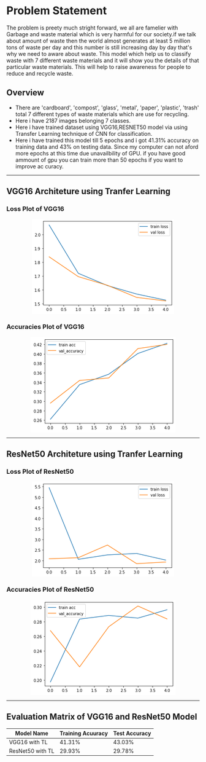 # Problem Statement
The problem is preety much stright forward, we all are famelier with Garbage and waste material which is very harmful for our society.if we talk about amount of waste then the world almost generates at least 5 million tons of waste per day and this number is still increasing day by day that's why we need to aware about waste. This model which help us to classify waste with 7 different waste materials and it will show you the details of that particular waste materials. This will help to raise awareness for people to reduce and recycle waste.

## Overview
- There are 'cardboard', 'compost', 'glass', 'metal', 'paper', 'plastic', 'trash' total 7 different types of waste materials which are use for recycling.
- Here i have 2187 images belonging 7 classes.
- Here i have trained dataset using VGG16,RESNET50 model via using Transfer Learning technique of CNN for classification.
- Here i have trained this model till 5 epochs and i got 41.31% accuracy on training data and 43% on testing data. Since my computer can not aford more epochs at this time due unavailbility of GPU. if you have good ammount of gpu you can train more than 50 epochs if you want to improve ac curacy.

---
## VGG16 Architeture using Tranfer Learning
### Loss Plot of VGG16
<p align = 'center'>
  <img src = './visualization_src/VGG16/LossVal_loss.png' align = 'center'>
</p>

### Accuracies Plot of VGG16
<p align = 'center'>
  <img src = './visualization_src/VGG16/AccVal_acc.png' align = 'center'>
</p>

---
## ResNet50 Architeture using Tranfer Learning
### Loss Plot of ResNet50
<p align = 'center'>
  <img src = './visualization_src/ResNet50/ResNet_Loss.png' align = 'center'>
</p>


### Accuracies Plot of ResNet50
<p align = 'center'>
  <img src = './visualization_src/ResNet50/ResNet50_Accuracy.png' align = 'center'>
</p>

---
## Evaluation Matrix of VGG16 and ResNet50 Model

| Model Name       | Training Acuuracy  | Test Accuracy |
| ---------------- | -----------------  | ------------- |
| VGG16 with TL    |    41.31%          |     43.03%    |
| ResNet50 with TL |    29.93%          |     29.78%    |
